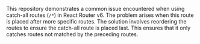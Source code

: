 This repository demonstrates a common issue encountered when using catch-all routes (`/*`) in React Router v6. The problem arises when this route is placed after more specific routes.  The solution involves reordering the routes to ensure the catch-all route is placed last.  This ensures that it only catches routes not matched by the preceding routes.